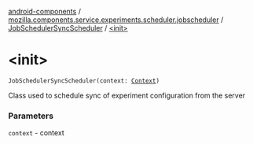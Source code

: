 [android-components](../../index.md) / [mozilla.components.service.experiments.scheduler.jobscheduler](../index.md) / [JobSchedulerSyncScheduler](index.md) / [&lt;init&gt;](./-init-.md)

# &lt;init&gt;

`JobSchedulerSyncScheduler(context: `[`Context`](https://developer.android.com/reference/android/content/Context.html)`)`

Class used to schedule sync of experiment
configuration from the server

### Parameters

`context` - context